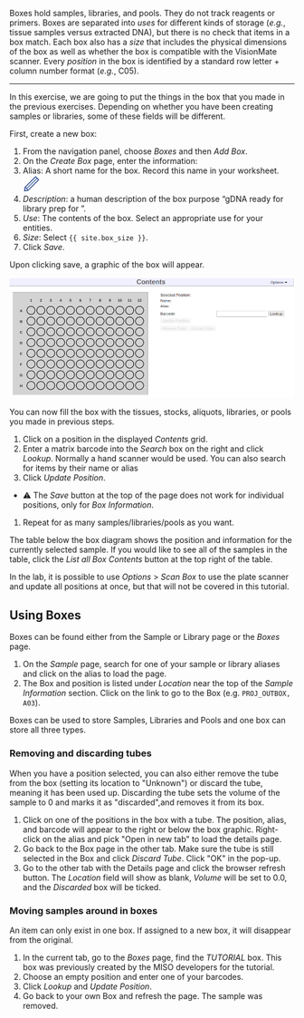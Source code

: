 
Boxes hold samples, libraries, and pools. They do not track reagents or
primers. Boxes are separated into _uses_ for different kinds of storage
(_e.g._, tissue samples versus extracted DNA), but there is no check
that items in a box match. Each box also has a _size_ that includes the
physical dimensions of the box as well as whether the box is compatible
with the VisionMate scanner. Every _position_ in the box is identified
by a standard row letter + column number format (_e.g._, C05).

---------------------------

In this exercise, we are going to put the things in the box that you made in
the previous exercises. Depending on whether you have been creating samples or
libraries, some of these fields will be different.

First, create a new box:

1. From the navigation panel, choose _Boxes_ and then _Add Box_.
1. On the _Create Box_ page, enter the information:
  1. Alias: A short name for the box. Record this name in your worksheet. <img src="pics/blue_pencil.png">
  1. _Description_: a human description of the box purpose  “gDNA ready for
    library prep for <project>”.
  1. _Use_: The contents of the box. Select an appropriate use for your entities.
  1. _Size_: Select `{{ site.box_size }}`.
1. Click _Save_.

Upon clicking save, a graphic of the box will appear.

<img src="pics/5-empty-box.png" id="figure">

You can now fill the box with the tissues, stocks, aliquots, libraries, or
pools you made in previous steps.

1. Click on a position in the displayed _Contents_ grid.
1. Enter a matrix barcode into the _Search_ box on the right and click _Lookup_.
Normally a hand scanner would be used. You can also search for items by their
name or alias
1. Click _Update Position_.
  * &#9888; The _Save_ button at the top of the page does not work for
    individual positions, only for _Box Information_.
1. Repeat for as many samples/libraries/pools as you want.

The table below the box diagram shows the position and information for the
currently selected sample. If you would like to see all of the samples in the
table, click the _List all Box Contents_ button at the top right of the table.

In the lab, it is possible to use _Options_ > _Scan Box_ to use the plate
scanner and update all positions at once, but that will not be covered in this
tutorial.

## Using Boxes

Boxes can be found either from the Sample or Library page or the _Boxes_ page.

1. On the _Sample_ page, search for one of your sample or library aliases and click on the alias to load the page.
1. The Box and position is listed under _Location_ near the top of the _Sample
Information_ section. Click on the link to go to the Box (e.g. `PROJ_OUTBOX,
A03`).

Boxes can be used to store Samples, Libraries and Pools and one box can store all
three types.

### Removing and discarding tubes

When you have a position selected, you can also either remove the tube from the
box (setting its location to "Unknown") or discard the tube, meaning it has been
used up. Discarding the tube sets the volume of the sample to 0 and marks it as
"discarded",and removes it from its box.

1. Click on one of the positions in the box with a tube. The position, alias,
   and barcode will appear to the right or below the box graphic.
   Right-click on the alias and pick "Open in new tab" to load the details page.
1. Go back to the Box page in the other tab. Make sure the tube is still selected in
   the Box and click _Discard Tube_. Click "OK" in the pop-up.
1. Go to the other tab with the Details page and click the browser refresh
   button. The _Location_ field will show as blank, _Volume_ will be set to 0.0,
   and the _Discarded_ box will be ticked.

### Moving samples around in boxes

An item can only exist in one box. If assigned to a new box, it will
disappear from the original.

1. In the current tab, go to the _Boxes_ page, find the _TUTORIAL_ box. This box was previously
created by the MISO developers for the tutorial.
1. Choose an empty position and enter one of your barcodes.
1. Click _Lookup_ and _Update Position_.
1. Go back to your own Box and refresh the page. The sample was removed.
